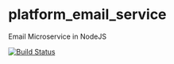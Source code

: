 # platform_email_service
Email Microservice in NodeJS

[![Build Status](https://travis-ci.org/UKHomeOffice/platform_email_service.svg)](https://travis-ci.org/UKHomeOffice/platform_email_service)
